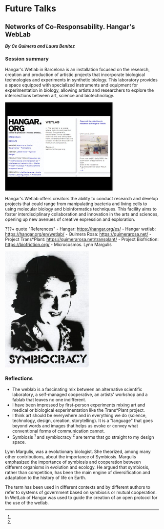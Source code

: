 # **Future Talks**

## Networks of Co-Responsability. Hangar's WebLab
***By Ce Quimera and Laura Benitez***

### Session summary

Hangar's Wetlab in Barcelona is an installation focused on the research, creation and production of artistic projects that incorporate biological technologies and experiments in synthetic biology. This laboratory provides a space equipped with specialized instruments and equipment for experimentation in biology, allowing artists and researchers to explore the intersections between art, science and biotechnology.

![HangarVisit](../../images/WetLabHangarVisit-1.gif)

Hangar's Wetlab offers creators the ability to conduct research and develop projects that could range from manipulating bacteria and living cells to using molecular biology and bioinformatics techniques. This facility aims to foster interdisciplinary collaboration and innovation in the arts and sciences, opening up new avenues of creative expression and exploration.

???+ quote "References"
    - Hangar: https://hangar.org/es/
    - Hangar wetlab: https://hangar.org/en/wetlab/
    - Quimera Rosa: https://quimerarosa.net/
    - Project Trans*Plant: https://quimerarosa.net/transplant/
    - Project Biofriction: https://biofriction.org/
    - Microcosmos. Lynn Margulis

![Symbiocracy](../../images/Symnbiocracy.jpg)

### Reflections
- The weblab is a fascinating mix between an alternative scientific laboratory, a self-managed cooperative, an artists' workshop and a fablab that leaves no one indifferent.
- I have been impressed by first-person experiments mixing art and medical or biological experimentation like the Trans*Plant project. 
- I think art should be everywhere and in everything we do (science, technology, design, creation, storytelling). It is a "language" that goes beyond words and images that helps us evoke or convey what conventional forms of communication cannot.
- Symbiosis [^1] and symbiocracy [^2] are terms that go straight to my design space.

[^1]:
Lynn Margulis, was a evolutionary biologist. She theorized, among many other contributions, about the importance of Symbiosis. Margulis emphasized the importance of symbiosis and cooperation between different organisms in evolution and ecology. He argued that symbiosis, rather than competition, has been the main engine of diversification and adaptation to the history of life on Earth.

[^2]:
The term has been used in different contexts and by different authors to refer to systems of government based on symbiosis or mutual cooperation. In WetLab of Hangar was used to guide the creation of an open protocol for the use of the wetlab.

